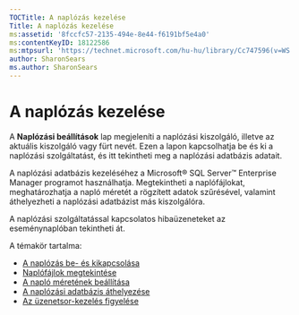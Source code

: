 ```yaml
---
TOCTitle: A naplózás kezelése
Title: A naplózás kezelése
ms:assetid: '8fccfc57-2135-494e-8e44-f6191bf5e4a0'
ms:contentKeyID: 18122586
ms:mtpsurl: 'https://technet.microsoft.com/hu-hu/library/Cc747596(v=WS.10)'
author: SharonSears
ms.author: SharonSears
---
```


A naplózás kezelése
===================

A **Naplózási beállítások** lap megjeleníti a naplózási kiszolgáló, illetve az aktuális kiszolgáló vagy fürt nevét. Ezen a lapon kapcsolhatja be és ki a naplózási szolgáltatást, és itt tekintheti meg a naplózási adatbázis adatait.

A naplózási adatbázis kezeléséhez a Microsoft® SQL Server™ Enterprise Manager programot használhatja. Megtekintheti a naplófájlokat, meghatározhatja a napló méretét a rögzített adatok szűrésével, valamint áthelyezheti a naplózási adatbázist más kiszolgálóra.

A naplózási szolgáltatással kapcsolatos hibaüzeneteket az eseménynaplóban tekintheti át.

A témakör tartalma:

-   [A naplózás be- és kikapcsolása](https://technet.microsoft.com/50ccd827-2d39-41e7-a395-3d5f5836869b)
-   [Naplófájlok megtekintése](https://technet.microsoft.com/2dc9ed54-76d8-4721-ba93-194845de726a)
-   [A napló méretének beállítása](https://technet.microsoft.com/431b32b3-02f0-4666-b52c-183eb65154fd)
-   [A naplózási adatbázis áthelyezése](https://technet.microsoft.com/34ea8045-dc94-422e-9601-29927cfc1534)
-   [Az üzenetsor-kezelés figyelése](https://technet.microsoft.com/a7109399-3a84-4681-874b-f6ea1646b0a0)
